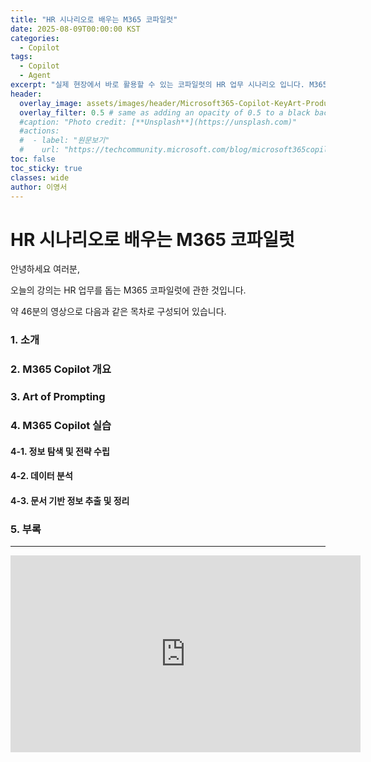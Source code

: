 ```yaml
---
title: "HR 시나리오로 배우는 M365 코파일럿"
date: 2025-08-09T00:00:00 KST
categories:
  - Copilot
tags:
  - Copilot
  - Agent
excerpt: "실제 현장에서 바로 활용할 수 있는 코파일럿의 HR 업무 시나리오 입니다. M365 코파일럿을 처음 접하는 분들에게 도움이 될 것입니다."
header:
  overlay_image: assets/images/header/Microsoft365-Copilot-KeyArt-Productivity-6K-01.png
  overlay_filter: 0.5 # same as adding an opacity of 0.5 to a black background
  #caption: "Photo credit: [**Unsplash**](https://unsplash.com)"
  #actions:
  #  - label: "원문보기"
  #    url: "https://techcommunity.microsoft.com/blog/microsoft365copilotblog/what%E2%80%99s-new-in-microsoft-365-copilot--july-2025/4438253"
toc: false
toc_sticky: true
classes: wide
author: 이영서
---
```


# HR 시나리오로 배우는 M365 코파일럿

안녕하세요 여러분,

오늘의 강의는 HR 업무를 돕는 M365 코파일럿에 관한 것입니다.

약 46분의 영상으로 다음과 같은 목차로 구성되어 있습니다.

### 1. 소개
### 2. M365 Copilot 개요
### 3. Art of Prompting
### 4. M365 Copilot 실습
####  4-1. 정보 탐색 및 전략 수립
####  4-2. 데이터 분석
####  4-3. 문서 기반 정보 추출 및 정리
### 5. 부록

---

<iframe width="560" height="315" src="https://www.youtube.com/embed/GfSkkCkrNm4?si=dKB4gEgPKs5rJ0x_" title="YouTube video player" frameborder="0" allow="accelerometer; autoplay; clipboard-write; encrypted-media; gyroscope; picture-in-picture; web-share" referrerpolicy="strict-origin-when-cross-origin" allowfullscreen></iframe>
